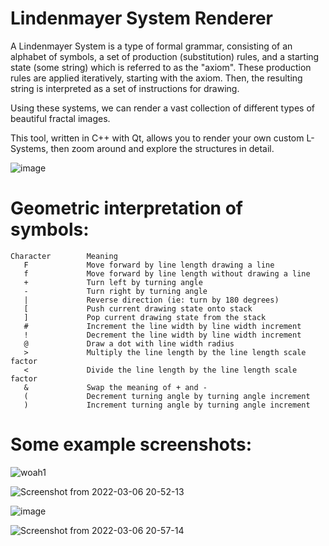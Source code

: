 # Lindenmayer System Renderer

A Lindenmayer System is a type of formal grammar, consisting of an alphabet of symbols, a set of production (substitution) rules, and a starting state (some string) which is referred to as the "axiom". These production rules are applied iteratively, starting with the axiom. Then, the resulting string is interpreted as a set of instructions for drawing. 

Using these systems, we can render a vast collection of different types of beautiful fractal images.

This tool, written in C++ with Qt, allows you to render your own custom L-Systems, then zoom around and explore the structures in detail.

![image](https://user-images.githubusercontent.com/43645849/156964882-408d6db4-6ba3-4f64-b2d6-3aefc590eafb.png)

# Geometric interpretation of symbols:
```
Character        Meaning
   F	         Move forward by line length drawing a line
   f	         Move forward by line length without drawing a line
   +	         Turn left by turning angle
   -	         Turn right by turning angle
   |	         Reverse direction (ie: turn by 180 degrees)
   [	         Push current drawing state onto stack
   ]	         Pop current drawing state from the stack
   #	         Increment the line width by line width increment
   !	         Decrement the line width by line width increment
   @	         Draw a dot with line width radius
   >	         Multiply the line length by the line length scale factor
   <	         Divide the line length by the line length scale factor
   &	         Swap the meaning of + and -
   (	         Decrement turning angle by turning angle increment
   )	         Increment turning angle by turning angle increment
```

# Some example screenshots:

![woah1](https://user-images.githubusercontent.com/43645849/156958006-e1ac5227-9fa2-4c1c-b0d1-3327682ecdd2.png)

![Screenshot from 2022-03-06 20-52-13](https://user-images.githubusercontent.com/43645849/156960699-bd093453-6c57-4bb2-998c-85e1d2c0efc3.png)

![image](https://user-images.githubusercontent.com/43645849/156961101-af5eb71f-48af-4930-b607-15949eb640a5.png)

![Screenshot from 2022-03-06 20-57-14](https://user-images.githubusercontent.com/43645849/157076209-c14990cb-cd32-42e8-baa0-f660d268a0cd.png)
